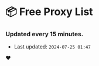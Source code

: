 # :package: Free Proxy List
### Updated every 15 minutes.

- Last updated: `2024-07-25 01:47`

:heart:
